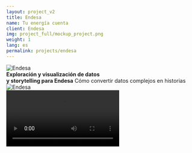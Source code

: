 ```yaml
---
layout: project_v2
title: Endesa
name: Tu energía cuenta
client: Endesa
img: project_full/mockup_project.png
weight: 1
lang: es
permalink: projects/endesa
---
```


<div class="w-100 mt5 mb7 hero">
  <div class="container h-100 flex flex-wrap flex-nowrap-ns items-center justify-between">
    <div class="w-100 w-20-ns mt5 mb4 mt0-ns mb0-ns"><img src="{% asset 'project_full/endesa_logo' @path %}" alt="Endesa" /></div>
    <div class="w-100 w-40-ns f3">
      <strong class="db mb2">
        Exploración y visualización de datos<br />
        y storytelling para Endesa</strong>
      <span class="db fw3">Cómo convertir datos complejos en historias</span>
    </div>
    <div class="w-34-ns mt5-ns mr4-ns nl5 nr4 relative">
      <img src="{% asset 'project_full/mobile_screenshot_1' @path %}" alt="Endesa" />
      <div class="absolute" style="top: 14.615%; left: 21.457%; width: 67.715%; height: 100%;">
        <div class="absolute overflow-y-hidden" style="height: 72.045%; border-bottom-left-radius: 10% 5%; border-bottom-right-radius: 10% 5%;">
          <video class="w-100" src="{% asset 'project_full/video/coverymovilscrollytelling.mp4' @path %}" autoplay loop></video>
        </div>
      </div>
    </div>
  </div>
</div>

<div class="dn-ns">
  <div class="mb7 cf"></div>
  <div class="mb6 cf"></div>
</div>

<div class="container cf">
  <div class="sidebar fl dn db-ns">
    <ul class="list f7 pl0 pr5">
      <li class="mb3 pointer"><a class="link" href="#proyecto">El proyecto</a></li>
      <li class="mb3 pointer"><a class="link" href="#claves">Claves</a></li>
      <li class="mb3 pointer"><a class="link" href="#storytelling">Storytelling</a></li>
      <li class="mb3 pointer"><a class="link" href="#consumo-energia">Visualización</a></li>
      <li class="mb3 pointer"><a class="link" href="#analisis">Análisis de datos</a></li>
      <li class="mb3 pointer"><a class="link" href="#resultado">El resultado</a></li>
    </ul>
  </div>

  <div class="main fl w-100">
    <section class="mb5 mb6-ns">
      <div id="proyecto" class="anchor"></div>
      <div class="cf w-100 mb5 mb6-ns">
        <h3 class="fl w-100 w-col-a-ns mb4">Proyecto</h3>
        <div class="fl w-100 w-col-b-ns">
          <p>
            Tu energía cuenta es un site que explica cómo somos los hogares españoles de acuerdo a nuestro consumo de energía a través de
            análisis de datos, visualizaciones interactivas y reportajes periodísticos.
          </p>
          <p>
            Hemos analizado los datos de consumo eléctrico de millones de hogares españoles para definir una serie de tipos de hogares en
            base a su consumo eléctrico, su composición, y sus actividades.
          </p>
          <p>
            Hemos puesto en contexto los datos de consumo de Endesa con diversas fuentes externas para darles contexto y entender mejor cómo
            somos los hogares españoles. En colaboración con <a href="https://www.webedia.es" target="_blank">Webedia</a>. Visita el proyecto en <a href="https://tuenergiacuenta.es">tuenergiacuenta.es</a>.
          </p>
        </div>
      </div>
      <div id="claves" class="anchor"></div>
      <div class="cf w-100">
        <h3 class="fl w-100 w-col-a-ns mb4">Claves</h3>
        <div class="fl w-100 w-col-b-ns">
          <div class="flex mb5">
            <div class="w-50 pr3 pr5-ns">
              <img class="db mb4 h3" src="{% asset 'project_full/claves-1' @path %}" alt="Exploración y análisis de datos" />
              <strong class="db mb2">Exploración y análisis de datos</strong>
              <p>
                Análisis de millones de registros de consumo eléctrico horario y búsqueda de fuentes de datos públicas y abiertas para
                contextualizar y enriquecer los datos.
              </p>
            </div>
            <div class="w-50">
              <img class="db mb4 h3" src="{% asset 'project_full/claves-2' @path %}" alt="Visualizaciones" />
              <strong class="db mb2">Visualizaciones</strong>
              <p>
                Transformamos los datos complejos en visualizaciones que permiten comprender de forma intuitiva distintas facetas de los
                mismos.
              </p>
            </div>
          </div>
          <div class="flex">
            <div class="w-50 pr3 pr5-ns">
              <img class="db mb4 h3" src="{% asset 'project_full/claves-3' @path %}" alt="Storytelling" />
              <strong class="db mb2">Storytelling</strong>
              <p>Creamos historias a partir de los datos para conectar con los lectores.</p>
            </div>
            <div class="w-50">
              <img class="db mb4 h3" src="{% asset 'project_full/claves-4' @path %}" alt="Storytelling" />
              <strong class="db mb2">Mobile-first</strong>
              <p>Visualizaciones e historias pensadas para que funcionen en móvil de forma nativa.</p>
            </div>
          </div>
        </div>
      </div>
    </section>

    <div class="full-width cf mb5 mb6-ns overflow-hidden image-gallery" style="background-color: #fafafa">
      <h3 class="center mv4 mv5-ns">Iteraciones</h3>
      <div class="flex justify-center" style="margin-bottom: -20px">
        <img src="{% asset 'project_full/iterations_01' @path %}" />
        <img src="{% asset 'project_full/iterations_02' @path %}" />
        <img src="{% asset 'project_full/iterations_03' @path %}" />
        <img src="{% asset 'project_full/iterations_04' @path %}" />
        <img src="{% asset 'project_full/iterations_05' @path %}" />
      </div>
    </div>

    <div id="storytelling" class="anchor"></div>
    <section class="flex flex-wrap-reverse justify-center items-center mb5 mb6-ns">
      <div class="w-100 w-50-ns">
        <h3 class="mb4">Storytelling</h3>
        <p>
          ¿Cómo contar una historia compleja (qué dice el consumo eléctrico de los hogares españoles) en la que el lector a priori puede que
          no tenga demasiado interés?
        </p>
        <p>
          Propusimos utilizar un formato moderno que permite ser profuso en visualizaciones y elementos visuales al tiempo que se mantiene
          el patrón de interacción básico (el scroll). Con el scrollytelling combinamos textos y enfoque periodístico con visualizaciones
          que se transforman y actualizan para acompañar la historia y reforzar los elementos comunicativos.
        </p>
      </div>
      <div class="w-50 relative">
        <img src="{% asset 'project_full/mobile_screenshot_1' @path %}" />
        <div class="absolute" style="top: 14.615%; left: 21.457%; width: 67.715%; height: 100%;">
          <div class="absolute overflow-y-hidden" style="height: 72.045%; border-bottom-left-radius: 10% 5%; border-bottom-right-radius: 10% 5%;">
            <video class="w-100" src="{% asset 'project_full/video/coverymovilscrollytelling.mp4' @path %}" autoplay loop></video>
          </div>
        </div>
      </div>
    </section>

    <section class="mb5 mb6-ns relative">
      <img src="{% asset 'project_full/laptop_screenshot_1' @path %}" />
      <div class="absolute" style="top: 7.328%; left: 16.127%; width: 68.056%; height: 80.029%;">
        <video class="w-100 h-100" src="{% asset 'project_full/video/portatil_scrollytelling.mp4' @path %}" autoplay loop></video>
      </div>
    </section>

    <div id="consumo-energia" class="anchor"></div>
    <section class="mb5 mb6-ns">
      <h3 class="mb4">Visualizando cómo se consume la energía</h3>
      <p>
        Para complementar el scrollytelling hemos diseñado e implementado una serie de <strong>visualizaciones interactivas</strong> que
        exploran y profundizan en distintas dimensiones de los datos.
      </p>
      <p>
        ¿Qué hace cada hogar en cada momento? Analizando datos de consumo eléctrico horario y de la Encuesta de Empleo del Tiempo del INE,
        <strong>visualizamos qué está haciendo cada hogar en cada momento</strong>. Puedes ver de un vistazo cómo cambian las actividades en
        el mismo momento de un tipo de hogar a otro.
      </p>
    </section>

    <section class="center mb5 mb6-ns relative">
      <img src="{% asset 'project_full/mobile_screenshot_2' @path %}" />
      <div class="absolute" style="top: 9.182%; left: 35.4%; width: 32.78%; height: 100%;">
        <div class="absolute overflow-y-hidden" style="height: 77.6%; border-bottom-left-radius: 10% 5%; border-bottom-right-radius: 10% 5%;">
          <video class="w-100" src="{% asset 'project_full/video/movilcentralquehacenloshogares.mp4' @path %}" autoplay loop></video>
        </div>
      </div>
    </section>

    <div id="reto" class="anchor"></div>
    <section  class="mb5 mb6-ns">
      <p>
        <strong>¿Qué ocurre en las grandes ciudades cuando llega el verano?</strong> Analizamos las series temporales de datos para ver cómo
        afecta la llegada del verano en distintas localidades. ¿Se vacían las grandes ciudades? ¿El consumo en las zonas vacaciones aumenta
        considerablemente? La respuesta, de un vistazo.
      </p>
    </section>

    <section class="center mb5 mb6-ns">
      <img src="{% asset 'project_full/laptop_screenshot_2' @path %}" />
    </section>

    <div id="analisis" class="anchor"></div>
    <section  class="mb5 mb6-ns">
      <h3 class="mb4">Análisis de datos, ¿cómo lo hemos hecho?</h3>
      <p>
        Los datos esenciales han sido las curvas de consumo en Watios hora de millones de clientes de Endesa a lo largo de distintos
        periodos.
      </p>
      <p>
        Estas curvas han sido procesadas mediante técnicas de análisis de series temporales, lo que ha permitido eliminar el ruido y
        determinar la curva modelo de cada hogar. Sobre estas curvas ha realizado un proceso iterativo de entrenamiento y análisis de
        clusters hasta determinar unos conjuntos de hogares representativos, utilizando una función de entrenamiento que minimizaba la
        distancia de las curvas a todos los clusters.
      </p>
      <p>
        Estos clústers han permitido crear un modelo matemático de clasificación que ha sido empleado a lo largo del proyecto para
        clasificar subconjuntos de curvas, por ejemplo, curvas de cada una de las provincias españolas.
      </p>
      <p>
        Estos modelos también se han aplicado en la Encuesta de Empleo del Tiempo del INE. Para cada una de las actividades principales y
        secundarias y según si sucedían dentro o fuera de casa se han creado unas curvas “virtuales” de consumo eléctrico. Al aplicar dicho
        modelo se han extraído los hogares y las personas de cada una de las tipologías definidas por el cluster. Esto ha permitido extraer
        conclusiones de las actividades y los hábitos por tipología de hogar.
      </p>

      <img class="w-100 mt4" src="{% asset 'project_full/source_code' @path %}" />
    </section>

    <section class="mb5 mb6-ns">
      <div id="resultado" class="anchor"></div>
      <div class="cf">
        <h3 class="fl w-100 w-col-a-ns">Resultado</h3>
        <div class="fl w-100 w-col-b-ns">
          De una base de datos con cientos
          <strong
            >de millones de registros de clientes repartidos por toda España a visualizaciones que te permiten entender los datos</strong
          >
          de un vistazo y una historia para guiarte en su exploración, contextualizando con fuentes de datos externas para explicar otras
          facetas de los datos.
        </div>
      </div>
    </section>

    <div class="full-width mb5 mb6-ns">
      <img src="{% asset 'project_full/mockup_project' @path %}" />
    </div>

    <section class="mb5 mb6-ns">
      <h3 class="mb4">Iconos e ilustraciones</h3>
      <div class="flex flex-wrap justify-between items-end mb5">
        <div class="ma1 pa1">
          <img src="{% asset 'project_full/icon-0' @path %}" />
        </div>
        <div class="ma1 pa1">
          <img src="{% asset 'project_full/icon-1' @path %}" />
        </div>
        <div class="ma1 pa1">
          <img src="{% asset 'project_full/icon-2' @path %}" />
        </div>
        <div class="ma1 pa1">
          <img src="{% asset 'project_full/icon-3' @path %}" />
        </div>
        <div class="ma1 pa1">
          <img src="{% asset 'project_full/icon-4' @path %}" />
        </div>
        <div class="ma1 pa1">
          <img src="{% asset 'project_full/icon-5' @path %}" />
        </div>
        <div class="ma1 pa1">
          <img src="{% asset 'project_full/icon-6' @path %}" />
        </div>
        <div class="ma1 pa1">
          <img src="{% asset 'project_full/icon-7' @path %}" />
        </div>
        <div class="ma1 pa1">
          <img src="{% asset 'project_full/icon-8' @path %}" />
        </div>
        <div class="ma1 pa1">
          <img src="{% asset 'project_full/icon-9' @path %}" />
        </div>
        <div class="ma1 pa1">
          <img src="{% asset 'project_full/icon-10' @path %}" />
        </div>
        <div class="ma1 pa1">
          <img src="{% asset 'project_full/icon-11' @path %}" />
        </div>
        <div class="ma1 pa1">
          <img src="{% asset 'project_full/icon-12' @path %}" />
        </div>
      </div>

      <div class="flex flex-wrap justify-between items-end mb5">
        <div class="pa1 ma1">
          <img src="{% asset 'project_full/user-1' @path %}" />
        </div>
        <div class="pa1 ma1">
          <img src="{% asset 'project_full/user-2' @path %}" />
        </div>
        <div class="pa1 ma1">
          <img src="{% asset 'project_full/user-3' @path %}" />
        </div>
        <div class="pa1 ma1">
          <img src="{% asset 'project_full/user-4' @path %}" />
        </div>
        <div class="pa1 ma1">
          <img src="{% asset 'project_full/user-5' @path %}" />
        </div>
        <div class="pa1 ma1">
          <img src="{% asset 'project_full/user-6' @path %}" />
        </div>
      </div>

      <div class="flex flex-wrap justify-center items-end mb5">
        <div class="ma2 pa2">
          <img src="{% asset 'project_full/ilustracion1' @path %}" />
        </div>
        <div class="ma2 pa2">
          <img src="{% asset 'project_full/ilustracion2' @path %}" />
        </div>
        <div class="ma2 pa2">
          <img src="{% asset 'project_full/ilustracion3' @path %}" />
        </div>
        <div class="ma2 pa2">
          <img src="{% asset 'project_full/ilustracion4' @path %}" />
        </div>
        <div class="ma2 pa2">
          <img src="{% asset 'project_full/ilustracion5' @path %}" />
        </div>
        <div class="ma2 pa2">
          <img src="{% asset 'project_full/ilustracion6' @path %}" />
        </div>
      </div>
    </section>

    <section>
      <div class="cf">
        <h3 class="fl w-100 w-col-a-ns">Skills</h3>
        <ul class="fl w-100 w-col-b-ns list pl0">
          <li class="mb2">Análisis de datos</li>
          <li class="mb2">Visualización</li>
          <li class="mb2">Front-end</li>
          <li class="mb2">Diseño visual</li>
        </ul>
      </div>
    </section>
  </div>
</div>
